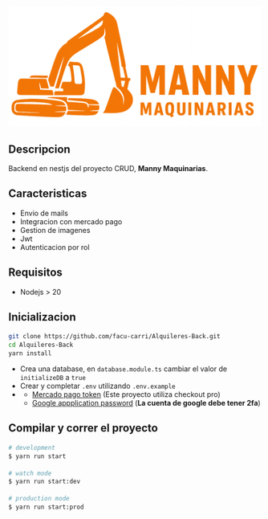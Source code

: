 <p align="center">
  <img src="./assets/logo.png" width="800" alt="Logo" /></a>
</p>

## Descripcion

Backend en nestjs del proyecto CRUD, **Manny Maquinarias**.

## Caracteristicas

* Envio de mails
* Integracion con mercado pago
* Gestion de imagenes
* Jwt
* Autenticacion por rol

## Requisitos

* Nodejs > 20

## Inicializacion

```bash
git clone https://github.com/facu-carri/Alquileres-Back.git
cd Alquileres-Back
yarn install
```

* Crea una database, en `database.module.ts` cambiar el valor de `initializeDB` a ``true``
* Crear y completar `.env` utilizando `.env.example`
* * [Mercado pago token](https://www.mercadopago.com.ar/developers/es/docs/checkout-pro/overview) (Este proyecto utiliza checkout pro)
  * [Google appplication password](https://myaccount.google.com/apppasswords) (**La cuenta de google debe tener 2fa**)

## Compilar y correr el proyecto

```bash
# development
$ yarn run start

# watch mode
$ yarn run start:dev

# production mode
$ yarn run start:prod
```
